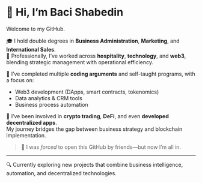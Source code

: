 # 👋 Hi, I’m Baci Shabedin

Welcome to my GitHub.

🎓 I hold double degrees in **Business Administration**, **Marketing**, and **International Sales**.  
💼 Professionally, I’ve worked across **hospitality**, **technology**, and **web3**, blending strategic management with operational efficiency.

🧠 I’ve completed multiple **coding arguments** and self-taught programs, with a focus on:
- Web3 development (DApps, smart contracts, tokenomics)
- Data analytics & CRM tools
- Business process automation

🚀 I’ve been involved in **crypto trading**, **DeFi**, and even **developed decentralized apps**.  
My journey bridges the gap between business strategy and blockchain implementation.


> 📝 I was *forced* to open this GitHub by friends—but now I’m all in.

---

🔍 Currently exploring new projects that combine business intelligence, automation, and decentralized technologies.
